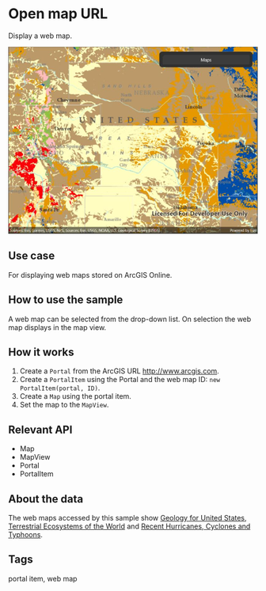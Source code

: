 # Open map URL

Display a web map.

![Image of open map URL](openmapurl.jpg)

## Use case

For displaying web maps stored on ArcGIS Online.

## How to use the sample

A web map can be selected from the drop-down list. On selection the web map displays in the map view.

## How it works

1. Create a `Portal` from the ArcGIS URL http://www.arcgis.com.
2. Create a `PortalItem` using the Portal and the web map ID: `new PortalItem(portal, ID)`.
3. Create a `Map` using the portal item.
4. Set the map to the `MapView`.

## Relevant API

* Map
* MapView
* Portal
* PortalItem

## About the data

The web maps accessed by this sample show [Geology for United States](https://arcgis.com/home/item.html?id=92ad152b9da94dee89b9e387dfe21acd), [Terrestrial Ecosystems of the World](https://arcgis.com/home/item.html?id=5be0bc3ee36c4e058f7b3cebc21c74e6) and [Recent Hurricanes, Cyclones and Typhoons](https://arcgis.com/home/item.html?id=064f2e898b094a17b84e4a4cd5e5f549).

## Tags

portal item, web map
